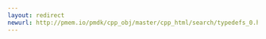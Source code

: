 ```yaml
---
layout: redirect
newurl: http://pmem.io/pmdk/cpp_obj/master/cpp_html/search/typedefs_0.html
---
```

